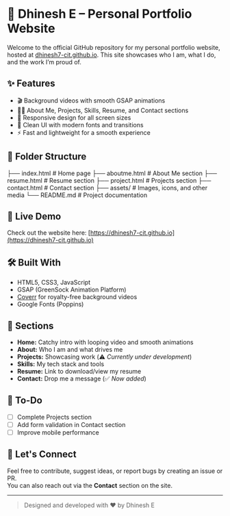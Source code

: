 # 💼 Dhinesh E – Personal Portfolio Website

Welcome to the official GitHub repository for my personal portfolio website, hosted at [dhinesh7-cit.github.io](https://dhinesh7-cit.github.io). This site showcases who I am, what I do, and the work I’m proud of.

## ✨ Features

- 🎬 Background videos with smooth GSAP animations
- 🧑‍💻 About Me, Projects, Skills, Resume, and Contact sections
- 📱 Responsive design for all screen sizes
- 🎨 Clean UI with modern fonts and transitions
- ⚡ Fast and lightweight for a smooth experience
## 📁 Folder Structure


  ├── index.html # Home page
  ├── aboutme.html # About Me section
  ├── resume.html # Resume section
  ├── project.html # Projects section
  ├── contact.html # Contact section
  ├── assets/ # Images, icons, and other media
  └── README.md # Project documentation

  
## 🚀 Live Demo

Check out the website here: [https://dhinesh7-cit.github.io](https://dhinesh7-cit.github.io)

## 🛠️ Built With

- HTML5, CSS3, JavaScript
- GSAP (GreenSock Animation Platform)
- [Coverr](https://coverr.co) for royalty-free background videos
- Google Fonts (Poppins)

## 🧩 Sections

- **Home:** Catchy intro with looping video and smooth animations  
- **About:** Who I am and what drives me  
- **Projects:** Showcasing work (⚠️ *Currently under development*)  
- **Skills:** My tech stack and tools  
- **Resume:** Link to download/view my resume  
- **Contact:** Drop me a message (✅ *Now added*)

## 📌 To-Do

- [ ] Complete Projects section
- [ ] Add form validation in Contact section
- [ ] Improve mobile performance

## 🤝 Let's Connect

Feel free to contribute, suggest ideas, or report bugs by creating an issue or PR.  
You can also reach out via the **Contact** section on the site.

---

> Designed and developed with ❤️ by Dhinesh E

